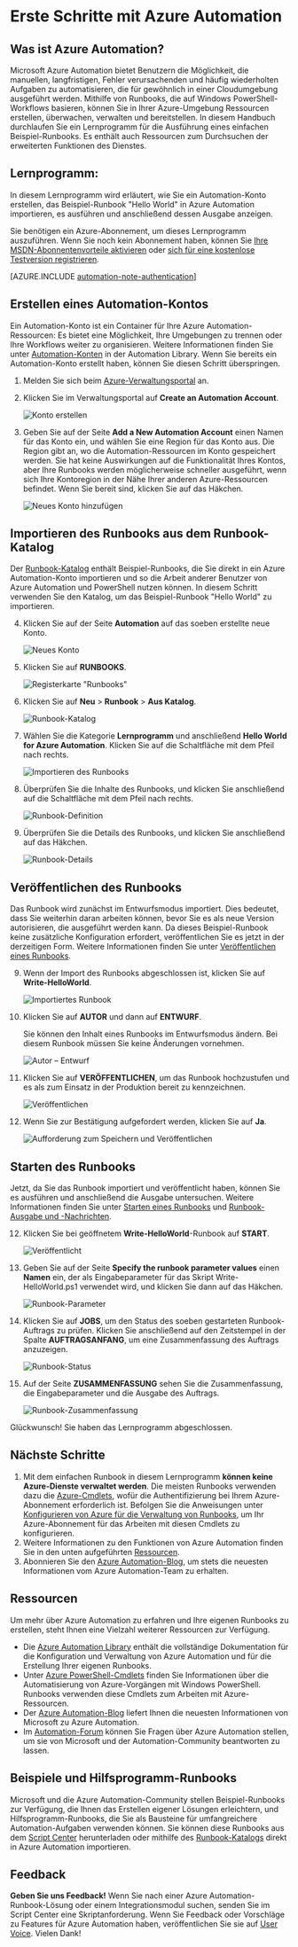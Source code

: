 <properties 
	pageTitle="Erste Schritte mit Azure Automation" 
	description="Erfahren Sie mehr über den Import und die Ausführung eines Automatisierungs-Jobs in Azure." 
	services="automation" 
	documentationCenter="" 
	authors="bwren" 
	manager="stevenka" 
	editor=""/>

<tags 
	ms.service="automation" 
	ms.workload="tbd" 
	ms.tgt_pltfrm="na" 
	ms.devlang="na" 
	ms.topic="hero-article" 
	ms.date="2/20/2015" 
	ms.author="bwren"/>


# Erste Schritte mit Azure Automation

## Was ist Azure Automation?

Microsoft Azure Automation bietet Benutzern die Möglichkeit, die manuellen, langfristigen, Fehler verursachenden und häufig wiederholten Aufgaben zu automatisieren, die für gewöhnlich in einer Cloudumgebung ausgeführt werden. Mithilfe von Runbooks, die auf Windows PowerShell-Workflows basieren, können Sie in Ihrer Azure-Umgebung Ressourcen erstellen, überwachen, verwalten und bereitstellen. In diesem Handbuch durchlaufen Sie ein Lernprogramm für die Ausführung eines einfachen Beispiel-Runbooks. Es enthält auch Ressourcen zum Durchsuchen der erweiterten Funktionen des Dienstes.

## Lernprogramm:
In diesem Lernprogramm wird erläutert, wie Sie ein Automation-Konto erstellen, das Beispiel-Runbook "Hello World" in Azure Automation importieren, es ausführen und anschließend dessen Ausgabe anzeigen.

Sie benötigen ein Azure-Abonnement, um dieses Lernprogramm auszuführen. Wenn Sie noch kein Abonnement haben, können Sie <a href="/pricing/member-offers/msdn-benefits-details/" target="_blank">Ihre MSDN-Abonnentenvorteile aktivieren</a> oder <a href="/pricing/free-trial/" target="_blank">sich für eine kostenlose Testversion registrieren</a>.

[AZURE.INCLUDE [automation-note-authentication](../includes/automation-note-authentication.md)]

## <a name="automationaccount"></a>Erstellen eines Automation-Kontos

Ein Automation-Konto ist ein Container für Ihre Azure Automation-Ressourcen: Es bietet eine Möglichkeit, Ihre Umgebungen zu trennen oder Ihre Workflows weiter zu organisieren. Weitere Informationen finden Sie unter [Automation-Konten](http://aka.ms/runbookauthor/azure/automationaccounts) in der Automation Library. Wenn Sie bereits ein Automation-Konto erstellt haben, können Sie diesen Schritt überspringen.

1.	Melden Sie sich beim [Azure-Verwaltungsportal](http://manage.windowsazure.com) an.

2.	Klicken Sie im Verwaltungsportal auf **Create an Automation Account**.

	![Konto erstellen](./media/automation/automation_01_CreateAccount.png)

3.	Geben Sie auf der Seite **Add a New Automation Account** einen Namen für das Konto ein, und wählen Sie eine Region für das Konto aus. Die Region gibt an, wo die Automation-Ressourcen im Konto gespeichert werden. Sie hat keine Auswirkungen auf die Funktionalität Ihres Kontos, aber Ihre Runbooks werden möglicherweise schneller ausgeführt, wenn sich Ihre Kontoregion in der Nähe Ihrer anderen Azure-Ressourcen befindet. Wenn Sie bereit sind, klicken Sie auf das Häkchen.

	![Neues Konto hinzufügen](./media/automation/automation_02_addnewautoacct.png)

## <a name="importrunbook"></a>Importieren des Runbooks aus dem Runbook-Katalog

Der [Runbook-Katalog](http://aka.ms/runbookgallery) enthält Beispiel-Runbooks, die Sie direkt in ein Azure Automation-Konto importieren und so die Arbeit anderer Benutzer von Azure Automation und PowerShell nutzen können. In diesem Schritt verwenden Sie den Katalog, um das Beispiel-Runbook "Hello World" zu importieren.

4.	Klicken Sie auf der Seite **Automation** auf das soeben erstellte neue Konto.
 
	![Neues Konto](./media/automation/automation_03_NewAutoAcct.png)

5.	Klicken Sie auf **RUNBOOKS**.

	![Registerkarte "Runbooks"](./media/automation/automation_04_RunbooksTab.png)
  
6.	Klicken Sie auf **Neu** \> **Runbook** \> **Aus Katalog**.

	![Runbook-Katalog](./media/automation/automation_05_ImportGallery.png)

7.  Wählen Sie die Kategorie **Lernprogramm** und anschließend **Hello World for Azure Automation**. Klicken Sie auf die Schaltfläche mit dem Pfeil nach rechts.

	![Importieren des Runbooks](./media/automation/automation_06_ImportRunbook.png)

8.  Überprüfen Sie die Inhalte des Runbooks, und klicken Sie anschließend auf die Schaltfläche mit dem Pfeil nach rechts.

	![Runbook-Definition](./media/automation/automation_07_RunbookDefinition.png)

8.	Überprüfen Sie die Details des Runbooks, und klicken Sie anschließend auf das Häkchen.

	![Runbook-Details](./media/automation/automation_08_RunbookDetails.png)

## <a name="publishrunbook"></a>Veröffentlichen des Runbooks 

Das Runbook wird zunächst im Entwurfsmodus importiert. Dies bedeutet, dass Sie weiterhin daran arbeiten können, bevor Sie es als neue Version autorisieren, die ausgeführt werden kann. Da dieses Beispiel-Runbook keine zusätzliche Konfiguration erfordert, veröffentlichen Sie es jetzt in der derzeitigen Form. Weitere Informationen finden Sie unter [Veröffentlichen eines Runbooks](http://aka.ms/runbookauthor/azure/publishrunbook).

9.	Wenn der Import des Runbooks abgeschlossen ist, klicken Sie auf **Write-HelloWorld**.

	![Importiertes Runbook](./media/automation/automation_07_ImportedRunbook.png)

9.	Klicken Sie auf **AUTOR** und dann auf **ENTWURF**.

	Sie können den Inhalt eines Runbooks im Entwurfsmodus ändern. Bei diesem Runbook müssen Sie keine Änderungen vornehmen.

	![Autor – Entwurf](./media/automation/automation_08_AuthorDraft.png)
 
10.	Klicken Sie auf **VERÖFFENTLICHEN**, um das Runbook hochzustufen und es als zum Einsatz in der Produktion bereit zu kennzeichnen.

	![Veröffentlichen](./media/automation/automation_085_Publish.png)
   
11.	Wenn Sie zur Bestätigung aufgefordert werden, klicken Sie auf **Ja**.
 
	![Aufforderung zum Speichern und Veröffentlichen](./media/automation/automation_09_SavePubPrompt.png)

## <a name="startrunbook"></a>Starten des Runbooks

Jetzt, da Sie das Runbook importiert und veröffentlicht haben, können Sie es ausführen und anschließend die Ausgabe untersuchen. Weitere Informationen finden Sie unter [Starten eines Runbooks](http://aka.ms/runbookauthor/azure/startrunbook) und [Runbook-Ausgabe und -Nachrichten](http://aka.ms/runbookauthor/azure/runbookoutput).

12.	Klicken Sie bei geöffnetem **Write-HelloWorld**-Runbook auf **START**.

	![Veröffentlicht](./media/automation/automation_10_PublishStart.png)
 
13.	Geben Sie auf der Seite **Specify the runbook parameter values** einen **Namen** ein, der als Eingabeparameter für das Skript Write-HelloWorld.ps1 verwendet wird, und klicken Sie dann auf das Häkchen.

	![Runbook-Parameter](./media/automation/automation_11_RunbookParams.png)
  
14.	Klicken Sie auf **JOBS**, um den Status des soeben gestarteten Runbook-Auftrags zu prüfen. Klicken Sie anschließend auf den Zeitstempel in der Spalte **AUFTRAGSANFANG**, um eine Zusammenfassung des Auftrags anzuzeigen.

	![Runbook-Status](./media/automation/automation_12_RunbookStatus.png)

15.	Auf der Seite **ZUSAMMENFASSUNG** sehen Sie die Zusammenfassung, die Eingabeparameter und die Ausgabe des Auftrags.
 
	![Runbook-Zusammenfassung](./media/automation/automation_13_RunbookSummary_callouts.png)

Glückwunsch! Sie haben das Lernprogramm abgeschlossen.

## <a name="nextsteps"></a>Nächste Schritte 
1. Mit dem einfachen Runbook in diesem Lernprogramm **können keine Azure-Dienste verwaltet werden**. Die meisten Runbooks verwenden dazu die [Azure-Cmdlets](http://msdn.microsoft.com/library/jj156055.aspx), wofür die Authentifizierung bei Ihrem Azure-Abonnement erforderlich ist. Befolgen Sie die Anweisungen unter [Konfigurieren von Azure für die Verwaltung von Runbooks](http://aka.ms/azureautomationauthentication), um Ihr Azure-Abonnement für das Arbeiten mit diesen Cmdlets zu konfigurieren.  
2. Weitere Informationen zu den Funktionen von Azure Automation finden Sie in den unten aufgeführten [Ressourcen](#resources).
3. Abonnieren Sie den [Azure Automation-Blog](http://azure.microsoft.com/blog/tag/azure-automation), um stets die neuesten Informationen vom Azure Automation-Team zu erhalten.

## <a name="resources"></a>Ressourcen

Um mehr über Azure Automation zu erfahren und Ihre eigenen Runbooks zu erstellen, steht Ihnen eine Vielzahl weiterer Ressourcen zur Verfügung.

- Die [Azure Automation Library](http://go.microsoft.com/fwlink/p/?LinkId=392860) enthält die vollständige Dokumentation für die Konfiguration und Verwaltung von Azure Automation und für die Erstellung Ihrer eigenen Runbooks. 
- Unter [Azure PowerShell-Cmdlets](http://msdn.microsoft.com/library/jj156055.aspx) finden Sie Informationen über die Automatisierung von Azure-Vorgängen mit Windows PowerShell. Runbooks verwenden diese Cmdlets zum Arbeiten mit Azure-Ressourcen.
- Der [Azure Automation-Blog](http://azure.microsoft.com/blog/tag/azure-automation) liefert Ihnen die neuesten Informationen von Microsoft zu Azure Automation.
- Im [Automation-Forum](http://go.microsoft.com/fwlink/p/?LinkId=390561) können Sie Fragen über Azure Automation stellen, um sie von Microsoft und der Automation-Community beantworten zu lassen.


## Beispiele und Hilfsprogramm-Runbooks

Microsoft und die Azure Automation-Community stellen Beispiel-Runbooks zur Verfügung, die Ihnen das Erstellen eigener Lösungen erleichtern, und Hilfsprogramm-Runbooks, die Sie als Bausteine für umfangreichere Automation-Aufgaben verwenden können. Sie können diese Runbooks aus dem [Script Center](http://go.microsoft.com/fwlink/p/?LinkId=393029) herunterladen oder mithilfe des [Runbook-Katalogs](http://aka.ms/runbookgallery) direkt in Azure Automation importieren.
  

## Feedback

<strong>Geben Sie uns Feedback!</strong> Wenn Sie nach einer Azure Automation-Runbook-Lösung oder einem Integrationsmodul suchen, senden Sie im Script Center eine Skriptanforderung. Wenn Sie Feedback oder Vorschläge zu Features für Azure Automation haben, veröffentlichen Sie sie auf [User Voice](http://feedback.windowsazure.com/forums/34192--general-feedback). Vielen Dank! 

<!--HONumber=52-->
